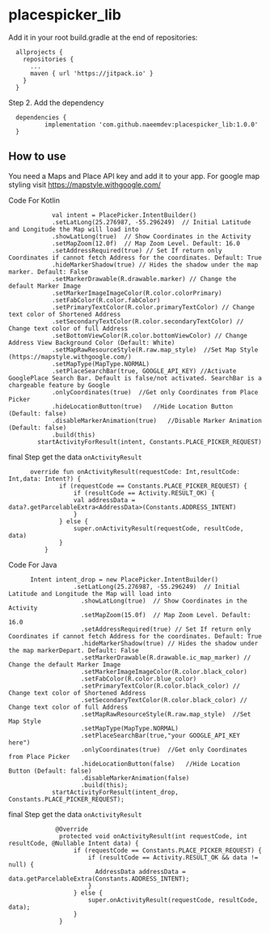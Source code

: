# placespicker_lib

Add it in your root build.gradle at the end of repositories:

      allprojects {
        repositories {
          ...
          maven { url 'https://jitpack.io' }
        }
      }
Step 2. Add the dependency


      dependencies {
              implementation 'com.github.naeemdev:placespicker_lib:1.0.0'
      }

## How to use
You need a Maps and Place API key and add it to your app.
For google map styling visit https://mapstyle.withgoogle.com/

Code For Kotlin

                val intent = PlacePicker.IntentBuilder()
                .setLatLong(25.276987, -55.296249)  // Initial Latitude and Longitude the Map will load into
                .showLatLong(true)  // Show Coordinates in the Activity
                .setMapZoom(12.0f)  // Map Zoom Level. Default: 16.0
                .setAddressRequired(true) // Set If return only Coordinates if cannot fetch Address for the coordinates. Default: True
                .hideMarkerShadow(true) // Hides the shadow under the map marker. Default: False
                .setMarkerDrawable(R.drawable.marker) // Change the default Marker Image
                .setMarkerImageImageColor(R.color.colorPrimary)
                .setFabColor(R.color.fabColor)
                .setPrimaryTextColor(R.color.primaryTextColor) // Change text color of Shortened Address
                .setSecondaryTextColor(R.color.secondaryTextColor) // Change text color of full Address
                .setBottomViewColor(R.color.bottomViewColor) // Change Address View Background Color (Default: White)
                .setMapRawResourceStyle(R.raw.map_style)  //Set Map Style (https://mapstyle.withgoogle.com/)
                .setMapType(MapType.NORMAL)
                .setPlaceSearchBar(true, GOOGLE_API_KEY) //Activate GooglePlace Search Bar. Default is false/not activated. SearchBar is a chargeable feature by Google
                .onlyCoordinates(true)  //Get only Coordinates from Place Picker
                .hideLocationButton(true)   //Hide Location Button (Default: false)
                .disableMarkerAnimation(true)   //Disable Marker Animation (Default: false)
                .build(this)
            startActivityForResult(intent, Constants.PLACE_PICKER_REQUEST)
            
 final Step  get the data `onActivityResult`

          override fun onActivityResult(requestCode: Int,resultCode: Int,data: Intent?) {
                  if (requestCode == Constants.PLACE_PICKER_REQUEST) {
                      if (resultCode == Activity.RESULT_OK) {
                      val addressData = data?.getParcelableExtra<AddressData>(Constants.ADDRESS_INTENT)
                      }
                  } else {
                      super.onActivityResult(requestCode, resultCode, data)
                  }
              }
 
 Code For Java       
 

          Intent intent_drop = new PlacePicker.IntentBuilder()
                      .setLatLong(25.276987, -55.296249)  // Initial Latitude and Longitude the Map will load into
                        .showLatLong(true)  // Show Coordinates in the Activity
                        .setMapZoom(15.0f)  // Map Zoom Level. Default: 16.0
                        .setAddressRequired(true) // Set If return only Coordinates if cannot fetch Address for the coordinates. Default: True
                        .hideMarkerShadow(true) // Hides the shadow under the map markerDepart. Default: False
                        .setMarkerDrawable(R.drawable.ic_map_marker) // Change the default Marker Image
                        .setMarkerImageImageColor(R.color.black_color)
                        .setFabColor(R.color.blue_color)
                        .setPrimaryTextColor(R.color.black_color) // Change text color of Shortened Address
                        .setSecondaryTextColor(R.color.black_color) // Change text color of full Address
                        .setMapRawResourceStyle(R.raw.map_style)  //Set Map Style
                        .setMapType(MapType.NORMAL)
                        .setPlaceSearchBar(true,"your GOOGLE_API_KEY here")
                        .onlyCoordinates(true)  //Get only Coordinates from Place Picker
                        .hideLocationButton(false)   //Hide Location Button (Default: false)
                        .disableMarkerAnimation(false)
                        .build(this);
                startActivityForResult(intent_drop, Constants.PLACE_PICKER_REQUEST);

            
            
   final Step  get the data `onActivityResult`
   
                 @Override
                  protected void onActivityResult(int requestCode, int resultCode, @Nullable Intent data) {
                      if (requestCode == Constants.PLACE_PICKER_REQUEST) {
                          if (resultCode == Activity.RESULT_OK && data != null) {
                            AddressData addressData = data.getParcelableExtra(Constants.ADDRESS_INTENT);
                          }
                      } else {
                          super.onActivityResult(requestCode, resultCode, data);
                      }
                  }
